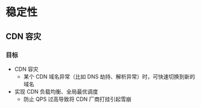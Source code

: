 # 稳定性

## CDN 容灾

### 目标

- CDN 容灾
  - 某个 CDN 域名异常（比如 DNS 劫持、解析异常）时，可快速切换到新的域名
- 实现 CDN 负载均衡、全局最优调度
  - 防止 QPS 过高导致将 CDN 厂商打挂引起雪崩
